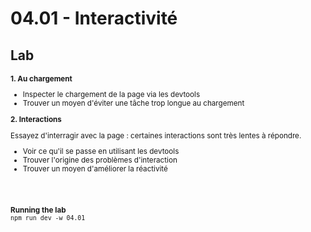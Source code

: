 <!-- .slide: class="exercice" -->

<h1 id="stability" style="margin-bottom: 30px;">04.01 - Interactivité</h1>

## Lab

<small>

**1. Au chargement**

- Inspecter le chargement de la page via les devtools
- Trouver un moyen d'éviter une tâche trop longue au chargement

**2. Interactions**

Essayez d'interragir avec la page : certaines interactions sont très lentes à répondre.

- Voir ce qu'il se passe en utilisant les devtools
- Trouver l'origine des problèmes d'interaction
- Trouver un moyen d'améliorer la réactivité

<br/> <br/>

**Running the lab**<br/>
`npm run dev -w 04.01`

</small>
